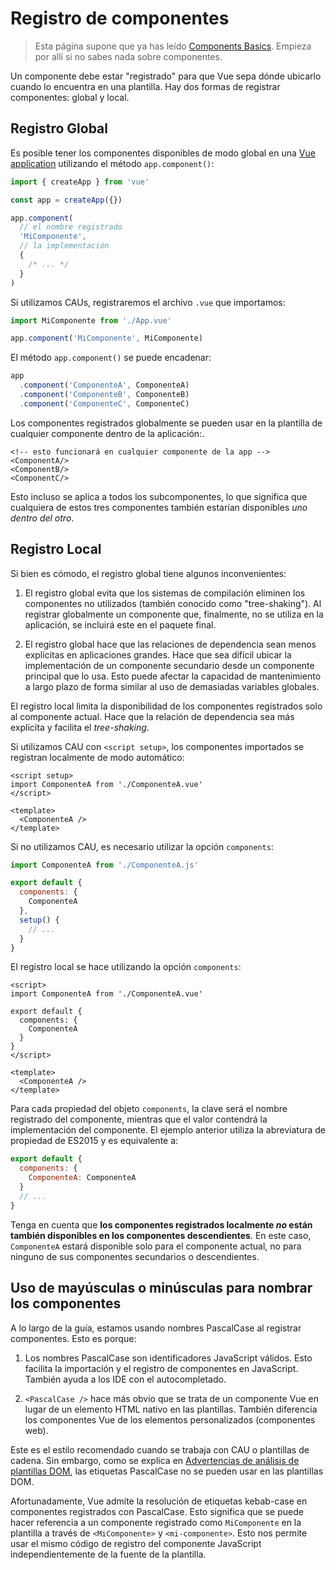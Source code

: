 # Registro de componentes

<VueSchoolLink href="https://vueschool.io/lessons/vue-3-global-vs-local-vue-components" title="Free Vue.js Component Registration Lesson"/>

> Esta página supone que ya has leído [Components Basics](/guide/essentials/component-basics). Empieza por allí si no sabes nada sobre componentes.

Un componente debe estar "registrado" para que Vue sepa dónde ubicarlo cuando lo encuentra en una plantilla. Hay dos formas de registrar componentes: global y local.

## Registro Global

Es posible tener los componentes disponibles de modo global en una [Vue application](/guide/essentials/application.html) utilizando el método `app.component()`:

```js
import { createApp } from 'vue'

const app = createApp({})

app.component(
  // el nombre registrado
  'MiComponente',
  // la implementación
  {
    /* ... */
  }
)
```

Si utilizamos CAUs, registraremos el archivo `.vue` que importamos:

```js
import MiComponente from './App.vue'

app.component('MiComponente', MiComponente)
```

El método `app.component()` se puede encadenar:

```js
app
  .component('ComponenteA', ComponenteA)
  .component('ComponenteB', ComponenteB)
  .component('ComponenteC', ComponenteC)
```

Los componentes registrados globalmente se pueden usar en la plantilla de cualquier componente dentro de la aplicación:.

```vue-html
<!-- esto funcionará en cualquier componente de la app -->
<ComponentA/>
<ComponentB/>
<ComponentC/>
```

Esto incluso se aplica a todos los subcomponentes, lo que significa que cualquiera de estos tres componentes también estarían disponibles _uno dentro del otro_.

## Registro Local

Si bien es cómodo, el registro global tiene algunos inconvenientes:

1. El registro global evita que los sistemas de compilación eliminen los componentes no utilizados (también conocido como "tree-shaking"). Al registrar globalmente un componente que, finalmente, no se utiliza en la aplicación, se incluirá este en el paquete final.

2. El registro global hace que las relaciones de dependencia sean menos explícitas en aplicaciones grandes. Hace que sea difícil ubicar la implementación de un componente secundario desde un componente principal que lo usa. Esto puede afectar la capacidad de mantenimiento a largo plazo de forma similar al uso de demasiadas variables globales.

El registro local limita la disponibilidad de los componentes registrados solo al componente actual. Hace que la relación de dependencia sea más explícita y facilita el *tree-shaking*.

<div class="composition-api">

Si utilizamos CAU con `<script setup>`, los componentes importados se registran localmente de modo automático:

```vue
<script setup>
import ComponenteA from './ComponenteA.vue'
</script>

<template>
  <ComponenteA />
</template>
```

Si no utilizamos CAU, es necesario utilizar la opción `components`:

```js
import ComponenteA from './ComponenteA.js'

export default {
  components: {
    ComponenteA
  },
  setup() {
    // ...
  }
}
```

</div>
<div class="options-api">

El registro local se hace utilizando la opción `components`:

```vue
<script>
import ComponenteA from './ComponenteA.vue'

export default {
  components: {
    ComponenteA
  }
}
</script>

<template>
  <ComponenteA />
</template>
```

</div>

Para cada propiedad del objeto `components`, la clave será el nombre registrado del componente, mientras que el valor contendrá la implementación del componente. El ejemplo anterior utiliza la abreviatura de propiedad de ES2015 y es equivalente a:

```js
export default {
  components: {
    ComponenteA: ComponenteA
  }
  // ...
}
```

Tenga en cuenta que **los componentes registrados localmente _no_ están también disponibles en los componentes descendientes**. En este caso, `ComponenteA` estará disponible solo para el componente actual, no para ninguno de sus componentes secundarios o descendientes.

## Uso de mayúsculas o minúsculas para nombrar los componentes
  
A lo largo de la guía, estamos usando nombres PascalCase al registrar componentes. Esto es porque:

1. Los nombres PascalCase son identificadores JavaScript válidos. Esto facilita la importación y el registro de componentes en JavaScript. También ayuda a los IDE con el autocompletado.

2. `<PascalCase />` hace más obvio que se trata de un componente Vue en lugar de un elemento HTML nativo en las plantillas. También diferencia los componentes Vue de los elementos personalizados (componentes web).

Este es el estilo recomendado cuando se trabaja con CAU o plantillas de cadena. Sin embargo, como se explica en [Advertencias de análisis de plantillas DOM](/guide/essentials/component-basics.html#dom-template-parsing-caveats), las etiquetas PascalCase no se pueden usar en las plantillas DOM.

Afortunadamente, Vue admite la resolución de etiquetas kebab-case en componentes registrados con PascalCase. Esto significa que se puede hacer referencia a un componente registrado como `MiComponente` en la plantilla a través de `<MiComponente>` y `<mi-componente>`. Esto nos permite usar el mismo código de registro del componente JavaScript independientemente de la fuente de la plantilla.
